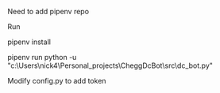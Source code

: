 Need to add pipenv repo

Run 

pipenv install

pipenv run python -u "c:\Users\nick4\Personal_projects\CheggDcBot\src\dc_bot.py"


Modify config.py to add token
